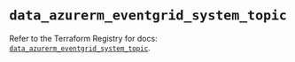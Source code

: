 # `data_azurerm_eventgrid_system_topic`

Refer to the Terraform Registry for docs: [`data_azurerm_eventgrid_system_topic`](https://registry.terraform.io/providers/hashicorp/azurerm/3.115.0/docs/data-sources/eventgrid_system_topic).
